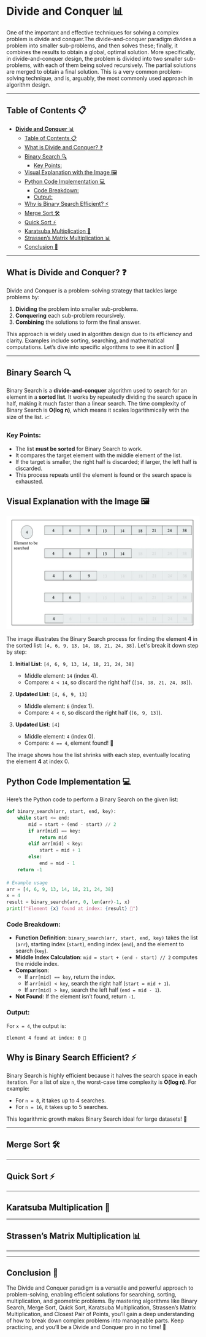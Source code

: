 # **Divide and Conquer** 📊

One of the important and effective techniques for solving a complex problem is divide and conquer.The divide-and-conquer paradigm divides a problem into smaller sub-problems, and then solves these; finally, it combines the results to obtain a global, optimal solution. More specifically, in divide-and-conquer design, the problem is divided into two smaller sub-problems, with each of them being solved recursively. The partial solutions are merged to obtain a final solution. This is a very common problem-solving technique, and is, arguably, the most commonly used approach
in algorithm design.

---

## Table of Contents 📋
- [**Divide and Conquer** 📊](#divide-and-conquer-)
  - [Table of Contents 📋](#table-of-contents-)
  - [What is Divide and Conquer? ❓](#what-is-divide-and-conquer-)
  - [Binary Search 🔍](#binary-search-)
    - [Key Points:](#key-points)
  - [Visual Explanation with the Image 🖼️](#visual-explanation-with-the-image-️)
  - [Python Code Implementation 💻](#python-code-implementation-)
    - [Code Breakdown:](#code-breakdown)
    - [Output:](#output)
  - [Why is Binary Search Efficient? ⚡](#why-is-binary-search-efficient-)
  - [Merge Sort 🛠️](#merge-sort-️)
  - [Quick Sort ⚡](#quick-sort-)
  - [Karatsuba Multiplication 🧮](#karatsuba-multiplication-)
  - [Strassen’s Matrix Multiplication 📊](#strassens-matrix-multiplication-)
  - [Conclusion 🎉](#conclusion-)

---

## What is Divide and Conquer? ❓

Divide and Conquer is a problem-solving strategy that tackles large problems by:
1. **Dividing** the problem into smaller sub-problems.
2. **Conquering** each sub-problem recursively.
3. **Combining** the solutions to form the final answer.

This approach is widely used in algorithm design due to its efficiency and clarity. Examples include sorting, searching, and mathematical computations. Let’s dive into specific algorithms to see it in action! 🚀

---

## Binary Search 🔍

Binary Search is a **divide-and-conquer** algorithm used to search for an element in a **sorted list**. It works by repeatedly dividing the search space in half, making it much faster than a linear search. The time complexity of Binary Search is **O(log n)**, which means it scales logarithmically with the size of the list. 📈

### Key Points:
- The list **must be sorted** for Binary Search to work.
- It compares the target element with the middle element of the list.
- If the target is smaller, the right half is discarded; if larger, the left half is discarded.
- This process repeats until the element is found or the search space is exhausted.

## Visual Explanation with the Image 🖼️

<div align="center">
  <img src="./diagrams/01.jpg" alt="" width="600px"/>
</div>

The image illustrates the Binary Search process for finding the element **4** in the sorted list: `[4, 6, 9, 13, 14, 18, 21, 24, 38]`. Let's break it down step by step:

1. **Initial List**: `[4, 6, 9, 13, 14, 18, 21, 24, 38]`
   - Middle element: `14` (index 4).
   - Compare: `4 < 14`, so discard the right half (`[14, 18, 21, 24, 38]`).

2. **Updated List**: `[4, 6, 9, 13]`
   - Middle element: `6` (index 1).
   - Compare: `4 < 6`, so discard the right half (`[6, 9, 13]`).

3. **Updated List**: `[4]`
   - Middle element: `4` (index 0).
   - Compare: `4 == 4`, element found! 🎉

The image shows how the list shrinks with each step, eventually locating the element **4** at index 0.

## Python Code Implementation 💻

Here’s the Python code to perform a Binary Search on the given list:

```python
def binary_search(arr, start, end, key):
    while start <= end:
        mid = start + (end - start) // 2
        if arr[mid] == key:
            return mid
        elif arr[mid] < key:
            start = mid + 1
        else:
            end = mid - 1
    return -1

# Example usage
arr = [4, 6, 9, 13, 14, 18, 21, 24, 38]
x = 4
result = binary_search(arr, 0, len(arr)-1, x)
print(f"Element {x} found at index: {result} 🥳")
```

### Code Breakdown:
- **Function Definition**: `binary_search(arr, start, end, key)` takes the list (`arr`), starting index (`start`), ending index (`end`), and the element to search (`key`).
- **Middle Index Calculation**: `mid = start + (end - start) // 2` computes the middle index.
- **Comparison**:
  - If `arr[mid] == key`, return the index.
  - If `arr[mid] < key`, search the right half (`start = mid + 1`).
  - If `arr[mid] > key`, search the left half (`end = mid - 1`).
- **Not Found**: If the element isn’t found, return `-1`.

### Output:
For `x = 4`, the output is:
```
Element 4 found at index: 0 🥳
```

## Why is Binary Search Efficient? ⚡

Binary Search is highly efficient because it halves the search space in each iteration. For a list of size `n`, the worst-case time complexity is **O(log n)**. For example:
- For `n = 8`, it takes up to 4 searches.
- For `n = 16`, it takes up to 5 searches.

This logarithmic growth makes Binary Search ideal for large datasets! 🌟

---

## Merge Sort 🛠️

---

## Quick Sort ⚡

---

## Karatsuba Multiplication 🧮

---

## Strassen’s Matrix Multiplication 📊

---

---

## Conclusion 🎉

The Divide and Conquer paradigm is a versatile and powerful approach to problem-solving, enabling efficient solutions for searching, sorting, multiplication, and geometric problems. By mastering algorithms like Binary Search, Merge Sort, Quick Sort, Karatsuba Multiplication, Strassen’s Matrix Multiplication, and Closest Pair of Points, you’ll gain a deep understanding of how to break down complex problems into manageable parts. Keep practicing, and you’ll be a Divide and Conquer pro in no time! 💪

